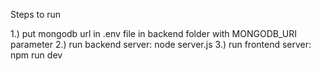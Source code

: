 Steps to run

1.) put mongodb url in .env file in backend folder with MONGODB_URI parameter
2.) run backend server: node server.js
3.) run frontend server: npm run dev
